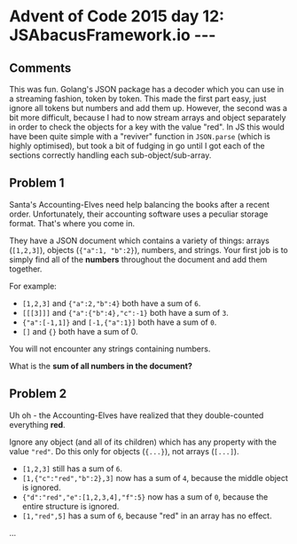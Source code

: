 # Advent of Code 2015 day 12: JSAbacusFramework.io ---

## Comments

This was fun. Golang's JSON package has a decoder which you can use in a streaming fashion, token by token. This made the first part easy, just ignore all tokens but numbers and add them up. However, the second was a bit more difficult, because I had to now stream arrays and object separately in order to check the objects for a key with the value "red". In JS this would have been quite simple with a "reviver" function in `JSON.parse` (which is highly optimised), but took a bit of fudging in go until I got each of the sections correctly handling each sub-object/sub-array.

## Problem 1

Santa's Accounting-Elves need help balancing the books after a recent order. Unfortunately, their accounting software uses a peculiar storage format. That's where you come in.

They have a JSON document which contains a variety of things: arrays (`[1,2,3]`), objects (`{"a":1, "b":2}`), numbers, and strings. Your first job is to simply find all of the **numbers** throughout the document and add them together.

For example:

 - `[1,2,3]` and `{"a":2,"b":4}` both have a sum of `6`.
 - `[[[3]]]` and `{"a":{"b":4},"c":-1}` both have a sum of `3`.
 - `{"a":[-1,1]}` and `[-1,{"a":1}]` both have a sum of `0`.
 - `[]` and `{}` both have a sum of 0.

You will not encounter any strings containing numbers.

What is the **sum of all numbers in the document?**

## Problem 2

Uh oh - the Accounting-Elves have realized that they double-counted everything **red**.

Ignore any object (and all of its children) which has any property with the value `"red"`. Do this only for objects (`{...}`), not arrays (`[...]`).

 - `[1,2,3]` still has a sum of `6`.
 - `[1,{"c":"red","b":2},3]` now has a sum of `4`, because the middle object is ignored.
 - `{"d":"red","e":[1,2,3,4],"f":5}` now has a sum of `0`, because the entire structure is ignored.
 - `[1,"red",5]` has a sum of `6`, because "red" in an array has no effect.


...

